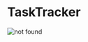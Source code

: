 # TaskTracker

![not found](https://github.com/Sinforge/TaskTracker/Docs/Resources/app_architecture.png)